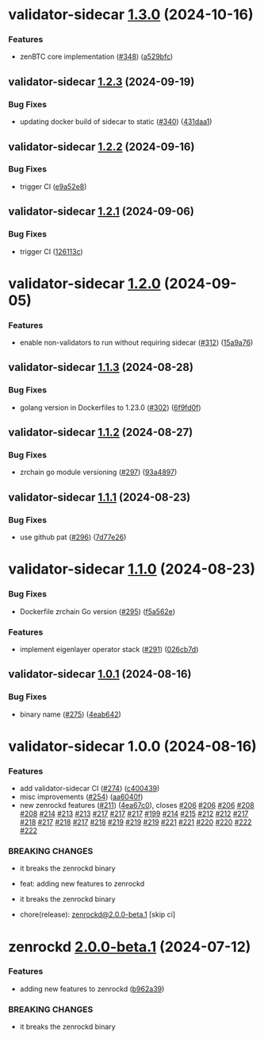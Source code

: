 # validator-sidecar [1.3.0](https://github.com/zenrocklabs/zenrock/compare/validator-sidecar@1.2.3...validator-sidecar@1.3.0) (2024-10-16)


### Features

* zenBTC core implementation ([#348](https://github.com/zenrocklabs/zenrock/issues/348)) ([a529bfc](https://github.com/zenrocklabs/zenrock/commit/a529bfc4080c7a93a2f243ece3d6feee8d8a09ac))

## validator-sidecar [1.2.3](https://github.com/zenrocklabs/zenrock/compare/validator-sidecar@1.2.2...validator-sidecar@1.2.3) (2024-09-19)


### Bug Fixes

* updating docker build of sidecar to static ([#340](https://github.com/zenrocklabs/zenrock/issues/340)) ([431daa1](https://github.com/zenrocklabs/zenrock/commit/431daa1ed74110941c01a01052dba9a929ecab77))

## validator-sidecar [1.2.2](https://github.com/zenrocklabs/zenrock/compare/validator-sidecar@1.2.1...validator-sidecar@1.2.2) (2024-09-16)


### Bug Fixes

* trigger CI ([e9a52e8](https://github.com/zenrocklabs/zenrock/commit/e9a52e8f010decd68ef60a66fb7e1f531cce3487))

## validator-sidecar [1.2.1](https://github.com/zenrocklabs/zenrock/compare/validator-sidecar@1.2.0...validator-sidecar@1.2.1) (2024-09-06)


### Bug Fixes

* trigger CI ([126113c](https://github.com/zenrocklabs/zenrock/commit/126113c85d36f5657b480b2cad1d8c92ddfe8006))

# validator-sidecar [1.2.0](https://github.com/zenrocklabs/zenrock/compare/validator-sidecar@1.1.3...validator-sidecar@1.2.0) (2024-09-05)


### Features

* enable non-validators to run without requiring sidecar ([#312](https://github.com/zenrocklabs/zenrock/issues/312)) ([15a9a76](https://github.com/zenrocklabs/zenrock/commit/15a9a76e6e9d9564f92acf0c7453c4b724df7444))

## validator-sidecar [1.1.3](https://github.com/zenrocklabs/zenrock/compare/validator-sidecar@1.1.2...validator-sidecar@1.1.3) (2024-08-28)


### Bug Fixes

* golang version in Dockerfiles to 1.23.0 ([#302](https://github.com/zenrocklabs/zenrock/issues/302)) ([6f9fd0f](https://github.com/zenrocklabs/zenrock/commit/6f9fd0fc8916a88bb6aa3c45f6ee1a9d7b35c7d2))

## validator-sidecar [1.1.2](https://github.com/zenrocklabs/zenrock/compare/validator-sidecar@1.1.1...validator-sidecar@1.1.2) (2024-08-27)


### Bug Fixes

* zrchain go module versioning ([#297](https://github.com/zenrocklabs/zenrock/issues/297)) ([93a4897](https://github.com/zenrocklabs/zenrock/commit/93a48977fcb8105dac1b939535609a6e07cb3551))

## validator-sidecar [1.1.1](https://github.com/zenrocklabs/zenrock/compare/validator-sidecar@1.1.0...validator-sidecar@1.1.1) (2024-08-23)


### Bug Fixes

* use github pat ([#296](https://github.com/zenrocklabs/zenrock/issues/296)) ([7d77e26](https://github.com/zenrocklabs/zenrock/commit/7d77e26bd710a781181043b16cf69c7d0da27a2c))

# validator-sidecar [1.1.0](https://github.com/zenrocklabs/zenrock/compare/validator-sidecar@1.0.1...validator-sidecar@1.1.0) (2024-08-23)


### Bug Fixes

* Dockerfile zrchain Go version ([#295](https://github.com/zenrocklabs/zenrock/issues/295)) ([f5a562e](https://github.com/zenrocklabs/zenrock/commit/f5a562eb2f3249b4630fbc71c03c552d95e9979f))


### Features

* implement eigenlayer operator stack ([#291](https://github.com/zenrocklabs/zenrock/issues/291)) ([026cb7d](https://github.com/zenrocklabs/zenrock/commit/026cb7dcd4606730ae63e384ad765e56b73693ef))

## validator-sidecar [1.0.1](https://github.com/zenrocklabs/zenrock/compare/validator-sidecar@1.0.0...validator-sidecar@1.0.1) (2024-08-16)


### Bug Fixes

* binary name ([#275](https://github.com/zenrocklabs/zenrock/issues/275)) ([4eab642](https://github.com/zenrocklabs/zenrock/commit/4eab6423d62c41271711e165f3005cf9757f66b3))

# validator-sidecar 1.0.0 (2024-08-16)


### Features

* add validator-sidecar CI ([#274](https://github.com/zenrocklabs/zenrock/issues/274)) ([c400439](https://github.com/zenrocklabs/zenrock/commit/c400439c4bd30907b22fd0567fdb49a5a3872929))
* misc improvements ([#254](https://github.com/zenrocklabs/zenrock/issues/254)) ([aa6040f](https://github.com/zenrocklabs/zenrock/commit/aa6040febf29ee62c3e36e5af2e585cc570678bf))
* new zenrockd features ([#211](https://github.com/zenrocklabs/zenrock/issues/211)) ([4ea67c0](https://github.com/zenrocklabs/zenrock/commit/4ea67c08ef29309f8f18657cf89d60c6ad1c8728)), closes [#206](https://github.com/zenrocklabs/zenrock/issues/206) [#206](https://github.com/zenrocklabs/zenrock/issues/206) [#206](https://github.com/zenrocklabs/zenrock/issues/206) [#208](https://github.com/zenrocklabs/zenrock/issues/208) [#208](https://github.com/zenrocklabs/zenrock/issues/208) [#214](https://github.com/zenrocklabs/zenrock/issues/214) [#213](https://github.com/zenrocklabs/zenrock/issues/213) [#213](https://github.com/zenrocklabs/zenrock/issues/213) [#217](https://github.com/zenrocklabs/zenrock/issues/217) [#217](https://github.com/zenrocklabs/zenrock/issues/217) [#217](https://github.com/zenrocklabs/zenrock/issues/217) [#199](https://github.com/zenrocklabs/zenrock/issues/199) [#214](https://github.com/zenrocklabs/zenrock/issues/214) [#215](https://github.com/zenrocklabs/zenrock/issues/215) [#212](https://github.com/zenrocklabs/zenrock/issues/212) [#212](https://github.com/zenrocklabs/zenrock/issues/212) [#217](https://github.com/zenrocklabs/zenrock/issues/217) [#218](https://github.com/zenrocklabs/zenrock/issues/218) [#217](https://github.com/zenrocklabs/zenrock/issues/217) [#218](https://github.com/zenrocklabs/zenrock/issues/218) [#217](https://github.com/zenrocklabs/zenrock/issues/217) [#218](https://github.com/zenrocklabs/zenrock/issues/218) [#219](https://github.com/zenrocklabs/zenrock/issues/219) [#219](https://github.com/zenrocklabs/zenrock/issues/219) [#219](https://github.com/zenrocklabs/zenrock/issues/219) [#221](https://github.com/zenrocklabs/zenrock/issues/221) [#221](https://github.com/zenrocklabs/zenrock/issues/221) [#220](https://github.com/zenrocklabs/zenrock/issues/220) [#220](https://github.com/zenrocklabs/zenrock/issues/220) [#222](https://github.com/zenrocklabs/zenrock/issues/222) [#222](https://github.com/zenrocklabs/zenrock/issues/222)


### BREAKING CHANGES

* it breaks the zenrockd binary

* feat: adding new features to zenrockd
* it breaks the zenrockd binary

* chore(release): zenrockd@2.0.0-beta.1 [skip ci]

# zenrockd [2.0.0-beta.1](https://github.com/zenrocklabs/zenrock/compare/zenrockd@1.26.0...zenrockd@2.0.0-beta.1) (2024-07-12)

### Features

* adding new features to zenrockd ([b962a39](https://github.com/zenrocklabs/zenrock/commit/b962a39b77062649c0179916e1c2a6a84b96a52d))

### BREAKING CHANGES

* it breaks the zenrockd binary
